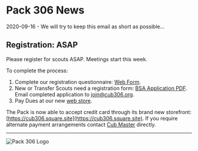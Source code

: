 # Pack 306 News
2020-09-16 - We will try to keep this email as short as possible...

## Registration: ASAP
Please register for scouts ASAP. Meetings start this week.

To complete the process:

1. Complete our registration questionnaire: [Web Form](https://airtable.com/shru6EJqfC1BuEJ99).
1. New or Transfer Scouts need a registration form: [BSA Application PDF](https://filestore.scouting.org/filestore/pdf/524-406.pdf). Email completed application to [join@cub306.org](mailto:join@cub306.org?subject=Application).
1. Pay Dues at our new [web store](https://cub306.square.site).

The Pack is now able to accept credit card through its brand new storefront: [https://cub306.square.site](https://cub306.square.site). If you require alternate payment arrangements contact [Cub Master](mailto:cubmaster@cub306.org?subject=Questions) directly. 

----

![Pack 306 Logo](https://cub306.org/images/PackLogo_Small.png?when=2020-09-16&where=email)